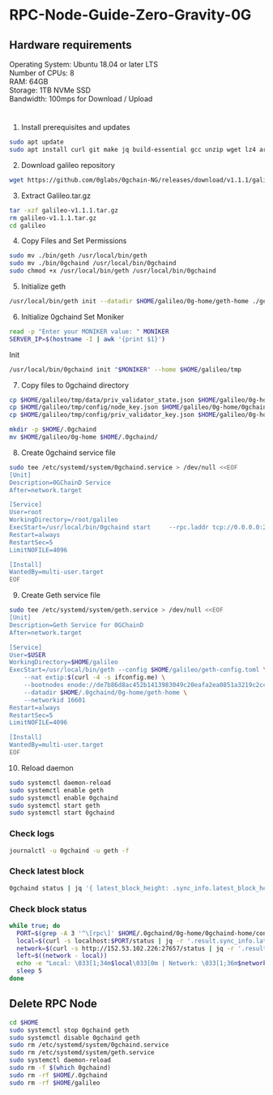 # RPC-Node-Guide-Zero-Gravity-0G
## Hardware requirements

Operating System:  Ubuntu 18.04 or later LTS  
Number of CPUs:    8  
RAM:	             64GB  
Storage:           1TB NVMe SSD  
Bandwidth:         100mps for Download / Upload

#
1. Install prerequisites and updates
```bash
sudo apt update
sudo apt install curl git make jq build-essential gcc unzip wget lz4 aria2 -y
```

2. Download galileo repository
```bash
wget https://github.com/0glabs/0gchain-NG/releases/download/v1.1.1/galileo-v1.1.1.tar.gz
```

3. Extract Galileo.tar.gz
```bash
tar -xzf galileo-v1.1.1.tar.gz
rm galileo-v1.1.1.tar.gz
cd galileo
```
4. Copy Files and Set Permissions
```bash
sudo mv ./bin/geth /usr/local/bin/geth
sudo mv ./bin/0gchaind /usr/local/bin/0gchaind
sudo chmod +x /usr/local/bin/geth /usr/local/bin/0gchaind
```
5. Initialize geth
```bash
/usr/local/bin/geth init --datadir $HOME/galileo/0g-home/geth-home ./genesis.json
```
6. Initialize 0gchaind
Set Moniker
```bash
read -p "Enter your MONIKER value: " MONIKER
SERVER_IP=$(hostname -I | awk '{print $1}')
```
Init
```bash
/usr/local/bin/0gchaind init "$MONIKER" --home $HOME/galileo/tmp
```
7. Copy files to 0gchaind directory
```bash
cp $HOME/galileo/tmp/data/priv_validator_state.json $HOME/galileo/0g-home/0gchaind-home/data/
cp $HOME/galileo/tmp/config/node_key.json $HOME/galileo/0g-home/0gchaind-home/config/
cp $HOME/galileo/tmp/config/priv_validator_key.json $HOME/galileo/0g-home/0gchaind-home/config/
```
```bash
mkdir -p $HOME/.0gchaind
mv $HOME/galileo/0g-home $HOME/.0gchaind/
```
8. Create 0gchaind service file
```bash
sudo tee /etc/systemd/system/0gchaind.service > /dev/null <<EOF
[Unit]
Description=0GChainD Service
After=network.target

[Service]
User=root
WorkingDirectory=/root/galileo
ExecStart=/usr/local/bin/0gchaind start     --rpc.laddr tcp://0.0.0.0:26657     --chaincfg.chain-spec devnet     --chaincfg.kzg.trusted-setup-path=/root/galileo/kzg-trusted-setup.json     --chaincfg.engine.jwt-secret-path=/root/galileo/jwt-secret.hex     --chaincfg.kzg.implementation=crate-crypto/go-kzg-4844     --chaincfg.block-store-service.enabled     --chaincfg.node-api.enabled     --chaincfg.node-api.logging     --chaincfg.node-api.address 0.0.0.0:3500     --pruning=nothing     --home=/root/.0gchaind/0g-home/0gchaind-home     --p2p.seeds=85a9b9a1b7fa0969704db2bc37f7c100855a75d9@8.218.88.60:26656     --p2p.external_address=54.38.177.118:26656
Restart=always
RestartSec=5
LimitNOFILE=4096

[Install]
WantedBy=multi-user.target
EOF
```
9. Create Geth service file
```bash
sudo tee /etc/systemd/system/geth.service > /dev/null <<EOF
[Unit]
Description=Geth Service for 0GChainD
After=network.target

[Service]
User=$USER
WorkingDirectory=$HOME/galileo
ExecStart=/usr/local/bin/geth --config $HOME/galileo/geth-config.toml \
    --nat extip:$(curl -4 -s ifconfig.me) \
    --bootnodes enode://de7b86d8ac452b1413983049c20eafa2ea0851a3219c2cc12649b971c1677bd83fe24c5331e078471e52a94d95e8cde84cb9d866574fec957124e57ac6056699@8.218.88.60:30303 \
    --datadir $HOME/.0gchaind/0g-home/geth-home \
    --networkid 16601
Restart=always
RestartSec=5
LimitNOFILE=4096

[Install]
WantedBy=multi-user.target
EOF
```
10. Reload daemon
```bash
sudo systemctl daemon-reload
sudo systemctl enable geth
sudo systemctl enable 0gchaind
sudo systemctl start geth
sudo systemctl start 0gchaind
```
### Check logs
```bash
journalctl -u 0gchaind -u geth -f
```
### Check latest block
```bash
0gchaind status | jq '{ latest_block_height: .sync_info.latest_block_height, catching_up: .sync_info.catching_up }'
```
### Check block status
```bash
while true; do
  PORT=$(grep -A 3 '^\[rpc\]' $HOME/.0gchaind/0g-home/0gchaind-home/config/config.toml | grep -oP 'laddr = "tcp://[0-9.:]+:\K\d+')
  local=$(curl -s localhost:$PORT/status | jq -r '.result.sync_info.latest_block_height//0')
  network=$(curl -s http://152.53.102.226:27657/status | jq -r '.result.sync_info.latest_block_height//0')
  left=$((network - local))
  echo -e "Local: \033[1;34m$local\033[0m | Network: \033[1;36m$network\033[0m | Left: \033[1;31m$left\033[0m"
  sleep 5
done
```

## Delete RPC Node
```bash
cd $HOME
sudo systemctl stop 0gchaind geth
sudo systemctl disable 0gchaind geth
sudo rm /etc/systemd/system/0gchaind.service
sudo rm /etc/systemd/system/geth.service
sudo systemctl daemon-reload
sudo rm -f $(which 0gchaind)
sudo rm -rf $HOME/.0gchaind
sudo rm -rf $HOME/galileo
```









